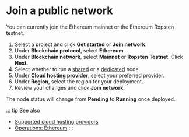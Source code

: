 # Join a public network

You can currently join the Ethereum mainnet or the Ethereum Ropsten testnet.

1. Select a project and click **Get started** or **Join network**.
1. Under **Blockchain protocol**, select **Ethereum**.
1. Under **Blockchain network**, select **Mainnet** or **Ropsten Testnet**. Click **Next**.
1. Select whether to run a [shared](/glossary/shared-node) or a [dedicated](/glossary/dedicated-node) node.
1. Under **Cloud hosting provider**, select your preferred provider.
1. Under **Region**, select the region for your deployment.
1. Review your changes and click **Join network**.

The node status will change from **Pending** to **Running** once deployed.

::: tip See also
* [Supported cloud hosting providers](/platform/supported-cloud-hosting-providers)
* [Operations: Ethereum](/operations/ethereum/introduction)
:::